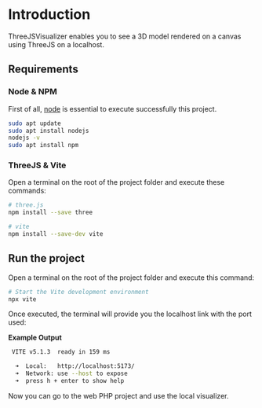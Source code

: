 # Introduction

ThreeJSVisualizer enables you to see a 3D model rendered on a canvas using ThreeJS on a localhost.

## Requirements

### Node & NPM
First of all, [node](https://nodejs.org/en) is essential to execute successfully this project.

```bash
sudo apt update
sudo apt install nodejs
nodejs -v
sudo apt install npm
```

### ThreeJS & Vite
Open a terminal on the root of the project folder and execute these commands:
```bash
# three.js
npm install --save three

# vite
npm install --save-dev vite
```

## Run the project
Open a terminal on the root of the project folder and execute this command:
```bash
# Start the Vite development environment
npx vite
```

Once executed, the terminal will provide you the localhost link with the port used:

**Example Output**
```bash
 VITE v5.1.3  ready in 159 ms

  ➜  Local:   http://localhost:5173/
  ➜  Network: use --host to expose
  ➜  press h + enter to show help
```

Now you can go to the web PHP project and use the local visualizer.